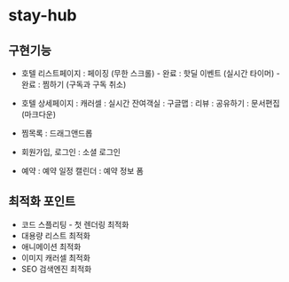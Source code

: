 # stay-hub

## 구현기능

- 호텔 리스트페이지
  : 페이징 (무한 스크롤) - 완료
  : 핫딜 이벤트 (실시간 타이머) - 완료
  : 찜하기 (구독과 구독 취소)

- 호텔 상세페이지
  : 캐러셀
  : 실시간 잔여객실
  : 구글맵
  : 리뷰
  : 공유하기
  : 문서편집 (마크다운)

- 찜목록
  : 드래그앤드롭

- 회원가입, 로그인
  : 소셜 로그인

- 예약
  : 예약 일정 캘린더
  : 예약 정보 폼

## 최적화 포인트

- 코드 스플리팅 - 첫 렌더링 최적화
- 대용량 리스트 최적화
- 애니메이션 최적화
- 이미지 캐러셀 최적화
- SEO 검색엔진 최적화
